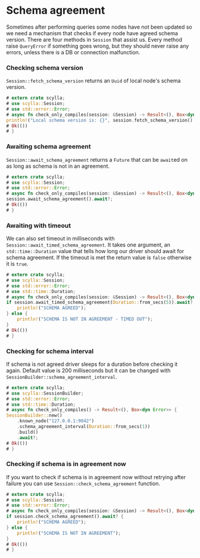 # Schema agreement

Sometimes after performing queries some nodes have not been updated so we need a mechanism that checks if every node have agreed schema version.
There are four methods in `Session` that assist us. 
Every method raise `QueryError` if something goes wrong, but they should never raise any errors, unless there is a DB or connection malfunction.

### Checking schema version
`Session::fetch_schema_version` returns an `Uuid` of local node's schema version. 

```rust
# extern crate scylla;
# use scylla::Session;
# use std::error::Error;
# async fn check_only_compiles(session: &Session) -> Result<(), Box<dyn Error>> {
println!("Local schema version is: {}", session.fetch_schema_version().await?);
# Ok(())
# }
```

### Awaiting schema agreement

`Session::await_schema_agreement` returns a `Future` that can be `await`ed on as long as schema is not in an agreement.

```rust
# extern crate scylla;
# use scylla::Session;
# use std::error::Error;
# async fn check_only_compiles(session: &Session) -> Result<(), Box<dyn Error>> {
session.await_schema_agreement().await?;
# Ok(())
# }
```

### Awaiting with timeout
We can also set timeout in milliseconds with `Session::await_timed_schema_agreement`.
It takes one argument, an `std::time::Duration` value that tells how long our driver should await for schema agreement. If the timeout is met the return value is `false` otherwise it is `true`.

```rust
# extern crate scylla;
# use scylla::Session;
# use std::error::Error;
# use std::time::Duration;
# async fn check_only_compiles(session: &Session) -> Result<(), Box<dyn Error>> {
if session.await_timed_schema_agreement(Duration::from_secs(5)).await? { // wait for 5 seconds
    println!("SCHEMA AGREED");
} else {
    println!("SCHEMA IS NOT IN AGREEMENT - TIMED OUT");
}
# Ok(())
# }
```

### Checking for schema interval
If schema is not agreed driver sleeps for a duration before checking it again. Default value is 200 milliseconds but it can be changed with `SessionBuilder::schema_agreement_interval`.


```rust
# extern crate scylla;
# use scylla::SessionBuilder;
# use std::error::Error;
# use std::time::Duration;
# async fn check_only_compiles() -> Result<(), Box<dyn Error>> {
SessionBuilder::new()
    .known_node("127.0.0.1:9042")
    .schema_agreement_interval(Duration::from_secs(1))
    .build()
    .await?;
# Ok(())
# }
```

### Checking if schema is in agreement now
If you want to check if schema is in agreement now without retrying after failure you can use `Session::check_schema_agreement` function.


```rust
# extern crate scylla;
# use scylla::Session;
# use std::error::Error;
# async fn check_only_compiles(session: &Session) -> Result<(), Box<dyn Error>> {
if session.check_schema_agreement().await? { 
    println!("SCHEMA AGREED");
} else {
    println!("SCHEMA IS NOT IN AGREEMENT");
}
# Ok(())
# }
```


